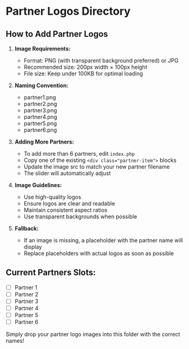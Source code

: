 # Partner Logos Directory

## How to Add Partner Logos

1. **Image Requirements:**
   - Format: PNG (with transparent background preferred) or JPG
   - Recommended size: 200px width × 100px height
   - File size: Keep under 100KB for optimal loading

2. **Naming Convention:**
   - partner1.png
   - partner2.png
   - partner3.png
   - partner4.png
   - partner5.png
   - partner6.png

3. **Adding More Partners:**
   - To add more than 6 partners, edit `index.php`
   - Copy one of the existing `<div class="partner-item">` blocks
   - Update the image src to match your new partner filename
   - The slider will automatically adjust

4. **Image Guidelines:**
   - Use high-quality logos
   - Ensure logos are clear and readable
   - Maintain consistent aspect ratios
   - Use transparent backgrounds when possible

5. **Fallback:**
   - If an image is missing, a placeholder with the partner name will display
   - Replace placeholders with actual logos as soon as possible

## Current Partners Slots:
- [ ] Partner 1
- [ ] Partner 2
- [ ] Partner 3
- [ ] Partner 4
- [ ] Partner 5
- [ ] Partner 6

Simply drop your partner logo images into this folder with the correct names!
